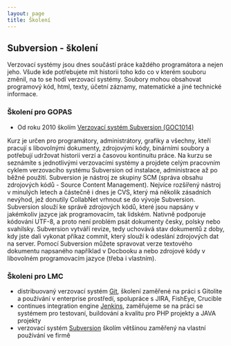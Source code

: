 ```yaml
---
layout: page
title: Školení
---
```


## Subversion - školení
Verzovací systémy jsou dnes součástí práce každého programátora a nejen jeho. Všude kde potřebujete mít historii toho kdo co v kterém souboru změnil, na to se hodí verzovací systémy. Soubory mohou obsahovat programový kód, html, texty, účetní záznamy, matematické a jiné technické informace.


### Školení pro GOPAS

- Od roku 2010 školím [Verzovací systém Subversion (GOC1014)](http://www.gopas.cz/Kurzy/Katalog-kurzu/Programovani/Design-architektura-metody-vyvoje/Verzovaci-system-Subversion-GOC1014.aspx)

Kurz je určen pro programátory, administrátory, grafiky a všechny, kteří pracují s libovolnými dokumenty, zdrojovými kódy, binárními soubory a potřebují udržovat historii verzí a časovou kontinuitu práce. Na kurzu se seznámíte s jednotlivými verzovacími systémy a projdete celým pracovním cyklem verzovacího systému Subversion od instalace, administrace až po běžné použití. Subversion je nástroj ze skupiny SCM (správa obsahu zdrojových kódů - Source Content Management). Nejvíce rozšířený nástroj v minulých letech a částečně i dnes je CVS, který má několik zásadních nevýhod, jež donutily CollabNet vrhnout se do vývoje Subversion. Subversion slouží ke správě zdrojových kódů, které jsou napsány v jakémkoliv jazyce jak programovacím, tak lidském. Nativně podporuje kódování UTF-8, a proto není problém psát dokumenty česky, polsky nebo svahilsky. Subversion vytváří revize, tedy uchovává stav dokumentů z doby, kdy jste dali vykonat příkaz commit, který slouží k odeslání zdrojových dat na server. Pomocí Subversion můžete spravovat verze textového dokumentu napsaného například v Docbooku a nebo zdrojové kódy v libovolném programovacím jazyce (třeba i vlastním).

### Školeni pro LMC
- distribuovaný verzovací systém [Git](http://git-scm.com), školení zaměřené na práci s Gitolite a používání v enterprise prostředí, spolupráce s JIRA, FishEye, Crucible
- continues integration engine [Jenkins](http://jenkins-ci.org), zaměřujeme se na práci se systémem pro testovaní, buildování a kvalitu pro PHP projekty a JAVA projekty
- verzovací systém [Subversion](http://subversion.apache.org) školím většinou zaměřený na vlastní používání ve firmě
